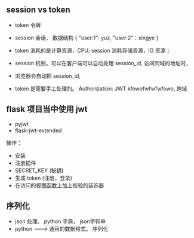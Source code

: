 ## session vs token
- token 令牌


- session 会话， 数据结构
{
    "user:1": yuz,
    "user:2"：xingye
}

- token 消耗的是计算资源，CPU;  session 消耗存储资源，IO 资源；
- session 机制，可以在客户端可以自动处理 session_id, 访问同域的地址时，
- 浏览器会自动把 session_id,
- token 是需要手工处理的。 Authorization: JWT kfowofwfwfwfowo, 跨域


## flask 项目当中使用 jwt
- pyjwt
- flask-jwt-extended

操作：
- 安装
- 注册插件
- SECRET_KEY (秘钥)
- 生成 token (注册，登录)
- 在访问的视图函数上加上校验的装饰器


## 序列化
- json 处理。 python 字典，   json字符串
-  python  --->  通用的数据格式。  序列化
